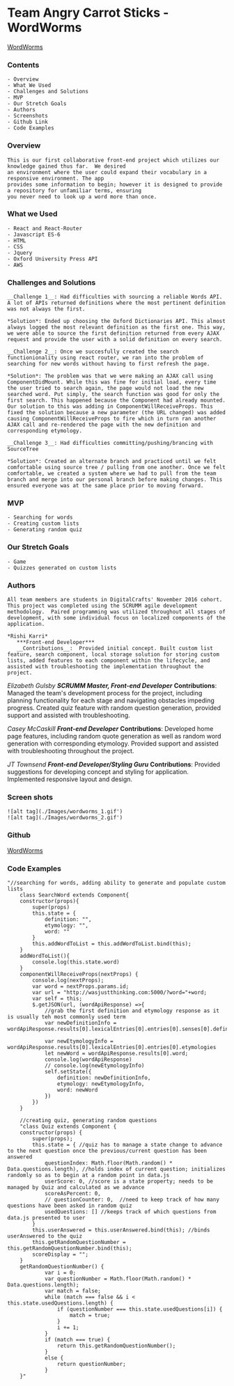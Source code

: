 # Team Angry Carrot Sticks - WordWorms

<a href="http://www.elizabethgulsby.com/wordworms/#/">WordWorms</a>

### Contents
    - Overview
    - What We Used
    - Challenges and Solutions
    - MVP
    - Our Stretch Goals
    - Authors
    - Screenshots
    - Github Link
    - Code Examples

### Overview
    This is our first collaborative front-end project which utilizes our knowledge gained thus far.  We desired
    an environment where the user could expand their vocabulary in a responsive environment. The app
    provides some information to begin; however it is designed to provide a repository for unfamiliar terms, ensuring
    you never need to look up a word more than once.

### What we Used
    - React and React-Router
    - Javascript ES-6
    - HTML
    - CSS
    - Jquery
    - Oxford University Press API
    - AWS

### Challenges and Solutions

    __Challenge 1__: Had difficulties with sourcing a reliable Words API. A lot of APIs returned definitions where the most pertinent definition was not always the first.

    *Solution*: Ended up choosing the Oxford Dictionaries API. This almost always logged the most relevant definition as the first one. This way, we were able to source the first definition returned from every AJAX request and provide the user with a solid definition on every search.

    __Challenge 2__: Once we succesfully created the search functionionality using react router, we ran into the problem of searching for new words without having to first refresh the page.

    *Solution*: The problem was that we were making an AJAX call using ComponentDidMount. While this was fine for initial load, every time the user tried to search again, the page would not load the new searched word. Put simply, the search function was good for only the first search. This happened because the Component had already mounted. Our solution to this was adding in ComponentWillReceiveProps. This fixed the solution because a new parameter (the URL changed) was added causing ComponentWillReceiveProps to fire which in turn ran another AJAX call and re-rendered the page with the new definition and corresponding etymology.

    __Challenge 3__: Had difficulties committing/pushing/brancing with SourceTree

    *Solution*: Created an alternate branch and practiced until we felt comfortable using source tree / pulling from one another. Once we felt comfortable, we created a system where we had to pull from the team branch and merge into our personal branch before making changes. This ensured everyone was at the same place prior to moving forward.


### MVP
    - Searching for words
    - Creating custom lists
    - Generating random quiz

### Our Stretch Goals
    - Game
    - Quizzes generated on custom lists

### Authors
    All team members are students in DigitalCrafts' November 2016 cohort.  This project was completed using the SCRUMM agile development methodology.  Paired programming was utilized throughout all stages of development, with some individual focus on localized components of the application.

    *Rishi Karri*
       ***Front-end Developer***
       __Contributions__:  Provided initial concept. Built custom list feature, search component, local storage solution for storing custom lists, added features to each component within the lifecycle, and assisted with troubleshooting the implementation throughout the project.  

   *Elizabeth Gulsby*
       ***SCRUMM Master, Front-end Developer***
       __Contributions__: Managed the team's development process for the project, including planning functionality for each stage and navigating obstacles impeding progress. Created quiz feature with random question generation, provided support and assisted with troubleshooting.

   *Casey McCaskill*
       ***Front-end Developer***
       __Contributions__: Developed home page features, including random quote generation as well as random word generation with corresponding etymology.  Provided support and assisted with troubleshooting throughout the project.  

   *JT Townsend*
       ***Front-end Developer/Styling Guru***
       __Contributions__: Provided suggestions for developing concept and styling for application.  Implemented responsive layout and design.

### Screen shots
    ![alt tag](./Images/wordworms_1.gif')
    ![alt tag](./Images/wordworms_2.gif')

### Github

<a href='https://github.com/CaseyTM/WordWorms'>WordWorms</a>

### Code Examples

```
"//searching for words, adding ability to generate and populate custom lists
    class SearchWord extends Component{
    constructor(props){
        super(props)
        this.state = {
            definition: "",
            etymology: "",
            word: ""
        }
        this.addWordToList = this.addWordToList.bind(this);
    }
    addWordToList(){
        console.log(this.state.word)
    }
    componentWillReceiveProps(nextProps) {
        console.log(nextProps);
        var word = nextProps.params.id;
        var url = "http://wasjustthinking.com:5000/?word="+word;
        var self = this;
        $.getJSON(url, (wordApiResponse) =>{
            //grab the first definition and etymology response as it is usually teh most commonly used term
            var newDefinitionInfo = wordApiResponse.results[0].lexicalEntries[0].entries[0].senses[0].definitions[0]

            var newEtymologyInfo = wordApiResponse.results[0].lexicalEntries[0].entries[0].etymologies
            let newWord = wordApiResponse.results[0].word;
            console.log(wordApiResponse)
            // console.log(newEtymologyInfo)
            self.setState({
                definition: newDefinitionInfo,
                etymology: newEtymologyInfo,
                word: newWord
            })
        })
    }

    //creating quiz, generating random questions
    "class Quiz extends Component {
    constructor(props) {
        super(props);
        this.state = { //quiz has to manage a state change to advance to the next question once the previous/current question has been answered
            questionIndex: Math.floor(Math.random() * Data.questions.length), //holds index of current question; initializes randomly so as to begin at a random point in data.js
            userScore: 0, //score is a state property; needs to be managed by Quiz and calculated as we advance
            scoreAsPercent: 0,
            // questionCounter: 0,  //need to keep track of how many questions have been asked in random quiz
            usedQuestions: [] //keeps track of which questions from data.js presented to user
        }
        this.userAnswered = this.userAnswered.bind(this); //binds userAnswered to the quiz
        this.getRandomQuestionNumber = this.getRandomQuestionNumber.bind(this);
        scoreDisplay = "";
    }
    getRandomQuestionNumber() {
            var i = 0;
            var questionNumber = Math.floor(Math.random() * Data.questions.length);
            var match = false;
            while (match === false && i < this.state.usedQuestions.length) {
                if (questionNumber === this.state.usedQuestions[i]) {
                    match = true;
                }
                i += 1;
            }
            if (match === true) {
                return this.getRandomQuestionNumber();
            }
            else {
                return questionNumber;
            }
    }"
